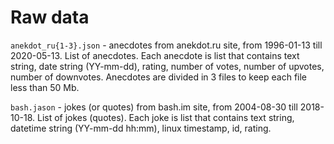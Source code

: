 # Raw data

`anekdot_ru{1-3}.json` - anecdotes from anekdot.ru site, from 1996-01-13 till 2020-05-13. List of anecdotes. 
Each anecdote is list that contains text string, date string (YY-mm-dd), rating, number of votes, number of 
upvotes, number of downvotes. Anecdotes are divided in 3 files to keep each file less than 50 Mb.

`bash.jason` - jokes (or quotes) from bash.im site, from 2004-08-30 till 2018-10-18. List of jokes (quotes). 
Each joke is list that contains text string, datetime string (YY-mm-dd hh:mm), linux timestamp, id, rating.